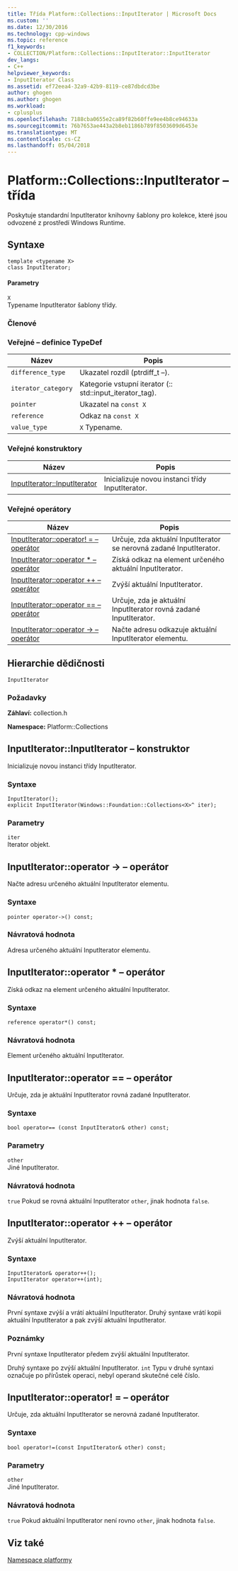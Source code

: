 ```yaml
---
title: Třída Platform::Collections::InputIterator | Microsoft Docs
ms.custom: ''
ms.date: 12/30/2016
ms.technology: cpp-windows
ms.topic: reference
f1_keywords:
- COLLECTION/Platform::Collections::InputIterator::InputIterator
dev_langs:
- C++
helpviewer_keywords:
- InputIterator Class
ms.assetid: ef72eea4-32a9-42b9-8119-ce87dbdcd3be
author: ghogen
ms.author: ghogen
ms.workload:
- cplusplus
ms.openlocfilehash: 7188cba0655e2ca89f82b60ffe9ee4b8ce94633a
ms.sourcegitcommit: 76b7653ae443a2b8eb1186b789f8503609d6453e
ms.translationtype: MT
ms.contentlocale: cs-CZ
ms.lasthandoff: 05/04/2018
---
```

# <a name="platformcollectionsinputiterator-class"></a>Platform::Collections::InputIterator – třída
Poskytuje standardní InputIterator knihovny šablony pro kolekce, které jsou odvozené z prostředí Windows Runtime.  
  
## <a name="syntax"></a>Syntaxe  
  
```  
template <typename X>  
class InputIterator;  
```  
  
#### <a name="parameters"></a>Parametry  
 `X`  
 Typename InputIterator šablony třídy.  
  
### <a name="members"></a>Členové  
  
### <a name="public-typedefs"></a>Veřejné – definice TypeDef  
  
|Název|Popis|  
|----------|-----------------|  
|`difference_type`|Ukazatel rozdíl (ptrdiff_t –).|  
|`iterator_category`|Kategorie vstupní iterator (:: std::input_iterator_tag).|  
|`pointer`|Ukazatel na `const X`|  
|`reference`|Odkaz na `const X`|  
|`value_type`|`X` Typename.|  
  
### <a name="public-constructors"></a>Veřejné konstruktory  
  
|Název|Popis|  
|----------|-----------------|  
|[InputIterator::InputIterator](#ctor)|Inicializuje novou instanci třídy InputIterator.|  
  
### <a name="public-operators"></a>Veřejné operátory  
  
|Název|Popis|  
|----------|-----------------|  
|[InputIterator::operator! = – operátor](#operator-inequality)|Určuje, zda aktuální InputIterator se nerovná zadané InputIterator.|  
|[InputIterator::operator * – operátor](#operator-decrement)|Získá odkaz na element určeného aktuální InputIterator.|  
|[InputIterator::operator ++ – operátor](#operator-increment)|Zvýší aktuální InputIterator.|  
|[InputIterator::operator == – operátor](#operator-equality)|Určuje, zda je aktuální InputIterator rovná zadané InputIterator.|  
|[InputIterator::operator -> – operátor](#operator-arrow)|Načte adresu odkazuje aktuální InputIterator elementu.|  
  
## <a name="inheritance-hierarchy"></a>Hierarchie dědičnosti  
 `InputIterator`  
  
### <a name="requirements"></a>Požadavky  
 **Záhlaví:** collection.h  
  
 **Namespace:** Platform::Collections  

## <a name="ctor"></a>  InputIterator::InputIterator – konstruktor
Inicializuje novou instanci třídy InputIterator.  
  
### <a name="syntax"></a>Syntaxe  
  
```  
InputIterator();  
explicit InputIterator(Windows::Foundation::Collections<X>^ iter);  
```  
  
### <a name="parameters"></a>Parametry  
 `iter`  
 Iterator objekt.  
  


## <a name="operator-arrow"></a>  InputIterator::operator -&gt; – operátor
Načte adresu určeného aktuální InputIterator elementu.  
  
### <a name="syntax"></a>Syntaxe  
  
```  
pointer operator->() const;  
```  
  
### <a name="return-value"></a>Návratová hodnota  
 Adresa určeného aktuální InputIterator elementu.  
  


## <a name="operator-dereference"></a>  InputIterator::operator * – operátor
Získá odkaz na element určeného aktuální InputIterator.  
  
### <a name="syntax"></a>Syntaxe  
  
```  
reference operator*() const;  
```  
  
### <a name="return-value"></a>Návratová hodnota  
 Element určeného aktuální InputIterator.  
  


## <a name="operator-equality"></a>  InputIterator::operator == – operátor
Určuje, zda je aktuální InputIterator rovná zadané InputIterator.  
  
### <a name="syntax"></a>Syntaxe  
  
```  
bool operator== (const InputIterator& other) const;  
```  
  
### <a name="parameters"></a>Parametry  
 `other`  
 Jiné InputIterator.  
  
### <a name="return-value"></a>Návratová hodnota  
 `true` Pokud se rovná aktuální InputIterator `other`, jinak hodnota `false`.  
  


## <a name="operator-increment"></a>  InputIterator::operator ++ – operátor
Zvýší aktuální InputIterator.  
  
### <a name="syntax"></a>Syntaxe  
  
```    
InputIterator& operator++();   
InputIterator operator++(int);  
```  
  
### <a name="return-value"></a>Návratová hodnota  
 První syntaxe zvýší a vrátí aktuální InputIterator. Druhý syntaxe vrátí kopii aktuální InputIterator a pak zvýší aktuální InputIterator.  
  
### <a name="remarks"></a>Poznámky  
 První syntaxe InputIterator předem zvýší aktuální InputIterator.  
  
 Druhý syntaxe po zvýší aktuální InputIterator. `int` Typu v druhé syntaxi označuje po přírůstek operaci, nebyl operand skutečné celé číslo.  
  


## <a name="operator-inequality"></a>  InputIterator::operator! = – operátor
Určuje, zda aktuální InputIterator se nerovná zadané InputIterator.  
  
### <a name="syntax"></a>Syntaxe  
  
```  
bool operator!=(const InputIterator& other) const;  
```  
  
### <a name="parameters"></a>Parametry  
 `other`  
 Jiné InputIterator.  
  
### <a name="return-value"></a>Návratová hodnota  
 `true` Pokud aktuální InputIterator není rovno `other`, jinak hodnota `false`.   

  
## <a name="see-also"></a>Viz také  
 [Namespace platformy](platform-namespace-c-cx.md)